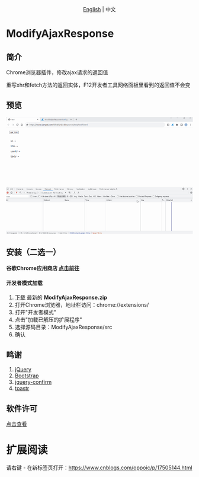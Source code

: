 <p align="center">
    <a href="README.md">English</a> |   
    <span>中文</span>
</p>

# ModifyAjaxResponse

## 简介
Chrome浏览器插件，修改ajax请求的返回值

重写xhr和fetch方法的返回实体，F12开发者工具网络面板里看到的返回值不会变

## 预览
![预览](/show/ModifyAjaxResponse.gif)

## 安装（二选一）
#### 谷歌Chrome应用商店 [点击前往](https://chrome.google.com/webstore/detail/modifyajaxresponse/odpiadnfijfeggnnodoaaphkkjkmpnia)

#### 开发者模式加载
1. [下载](https://github.com/oppoic/ModifyAjaxResponse/releases) 最新的 **ModifyAjaxResponse.zip**
2. 打开Chrome浏览器，地址栏访问：chrome://extensions/
3. 打开"开发者模式"
4. 点击"加载已解压的扩展程序"
5. 选择源码目录：ModifyAjaxResponse/src
6. 确认

## 鸣谢
1. [jQuery](https://github.com/jquery/jquery)
2. [Bootstrap](https://github.com/twbs/bootstrap)
3. [jquery-confirm](https://github.com/craftpip/jquery-confirm)
4. [toastr](https://github.com/CodeSeven/toastr)

## 软件许可
[点击查看](LICENSE)

# 扩展阅读
请右键 - 在新标签页打开：https://www.cnblogs.com/oppoic/p/17505144.html